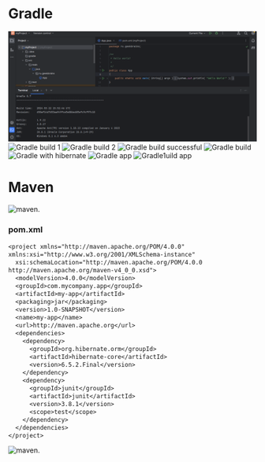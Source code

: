 # Gradle<br>
![Gradle1](https://github.com/maxim-shapovalov/Java_Spring_HW1/blob/main/homework/gradle/gradle-v.png)
![Gradle build 1](https://github.com/maxim-shapovalov/Java_Spring_HW1/tree/main/homework/gradle/gradle-build-1.png)
![Gradle build 2](https://github.com/maxim-shapovalov/Java_Spring_HW1/tree/main/homework/gradle/gradle-build-2.png)
![Gradle build successful](https://github.com/maxim-shapovalov/Java_Spring_HW1/tree/main/homework/gradle/gradle-build-successful.png)
![Gradle build](https://github.com/maxim-shapovalov/Java_Spring_HW1/tree/main/homework/gradle/build-gradle.png)
![Gradle with hibernate](https://github.com/maxim-shapovalov/Java_Spring_HW1/tree/main/homework/gradle/build-with-dependency-hibernate.png)
![Gradle app](https://github.com/maxim-shapovalov/Java_Spring_HW1/tree/main/homework/gradle/app.png)
![Gradle1uild app](https://github.com/maxim-shapovalov/Java_Spring_HW1/tree/main/homework/gradle/build-app.png)
# Maven <br>
![maven](https://github.com/maxim-shapovalov/Java_Spring_HW1/tree/main/homework/maven/package.png).

### pom.xml
```
<project xmlns="http://maven.apache.org/POM/4.0.0" xmlns:xsi="http://www.w3.org/2001/XMLSchema-instance"
  xsi:schemaLocation="http://maven.apache.org/POM/4.0.0 http://maven.apache.org/maven-v4_0_0.xsd">
  <modelVersion>4.0.0</modelVersion>
  <groupId>com.mycompany.app</groupId>
  <artifactId>my-app</artifactId>
  <packaging>jar</packaging>
  <version>1.0-SNAPSHOT</version>
  <name>my-app</name>
  <url>http://maven.apache.org</url>
  <dependencies>
    <dependency>
      <groupId>org.hibernate.orm</groupId>
      <artifactId>hibernate-core</artifactId>
      <version>6.5.2.Final</version>
    </dependency>
    <dependency>
      <groupId>junit</groupId>
      <artifactId>junit</artifactId>
      <version>3.8.1</version>
      <scope>test</scope>
    </dependency>
  </dependencies>
</project>
```
![maven](https://github.com/maxim-shapovalov/Java_Spring_HW1/tree/main/homework/maven/Build_20success.png).
